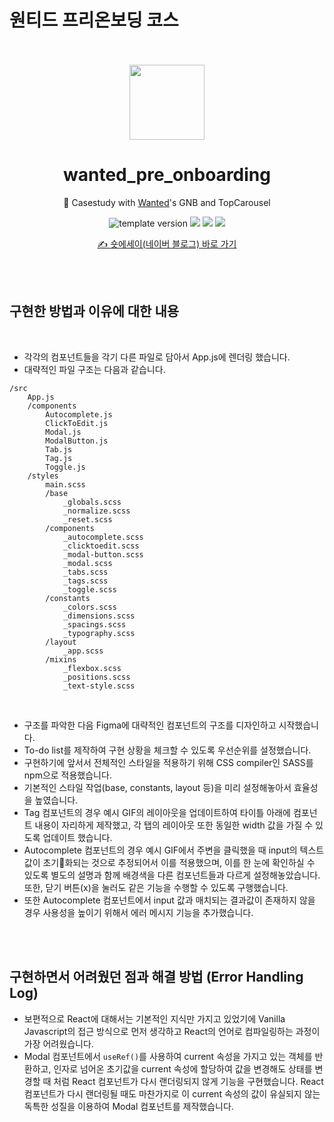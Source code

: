 # 원티드 프리온보딩 코스

<br />
<br />

<!-- Header -->

<div align="middle" >
  <img width="120px;" src="https://github.com/yejinc/wanted_pre_onboarding/blob/main/public/apple-touch-icon.png?raw=true"/>
</div>
<h1 align="middle">wanted_pre_onboarding</h2>
<p align="middle">🎠 Casestudy with <a href="https://www.wanted.co.kr/" target="_blank">Wanted</a>'s GNB and TopCarousel</p>

<p align="middle">
  <img src="https://img.shields.io/badge/version-1.0.0-F1F0E7?style=flat-square" alt="template version"/>
  <img src="https://img.shields.io/badge/language-React-61DBFB"/>
  <img src="https://img.shields.io/badge/language-SASS-BF4080"/>
  <img src="https://img.shields.io/badge/license-MIT-8B8C8D.svg?style=flat-square"/>
</p>

<p align="middle"><a href="https://blog.naver.com/rene2016/222643395280">✍️ 숏에세이(네이버 블로그) 바로 가기</a></p>

<br />
<br />

<!-- Content -->

## 구현한 방법과 이유에 대한 내용

<br />

- 각각의 컴포넌트들을 각기 다른 파일로 담아서 App.js에 렌더링 했습니다.
- 대략적인 파일 구조는 다음과 같습니다.
  <br />

```
/src
	App.js
	/components
		Autocomplete.js
		ClickToEdit.js
		Modal.js
		ModalButton.js
		Tab.js
		Tag.js
		Toggle.js
	/styles
		main.scss
		/base
			_globals.scss
			_normalize.scss
			_reset.scss
		/components
			_autocomplete.scss
			_clicktoedit.scss
			_modal-button.scss
			_modal.scss
			_tabs.scss
			_tags.scss
			_toggle.scss
		/constants
			_colors.scss
			_dimensions.scss
			_spacings.scss
			_typography.scss
		/layout
			_app.scss
		/mixins
			_flexbox.scss
			_positions.scss
			_text-style.scss
```

<br />

- 구조를 파악한 다음 Figma에 대략적인 컴포넌트의 구조를 디자인하고 시작했습니다.
- To-do list를 제작하여 구현 상황을 체크할 수 있도록 우선순위를 설정했습니다.
- 구현하기에 앞서서 전체적인 스타일을 적용하기 위해 CSS compiler인 SASS를 npm으로 적용했습니다.
- 기본적인 스타일 작업(base, constants, layout 등)을 미리 설정해놓아서 효율성을 높였습니다.
- Tag 컴포넌트의 경우 예시 GIF의 레이아웃을 업데이트하여 타이틀 아래에 컴포넌트 내용이 자리하게 제작했고, 각 탭의 레이아웃 또한 동일한 width 값을 가질 수 있도록 업데이트 했습니다.
- Autocomplete 컴포넌트의 경우 예시 GIF에서 주변을 클릭했을 때 input의 텍스트값이 초기화되는 것으로 추정되어서 이를 적용했으며, 이를 한 눈에 확인하실 수 있도록 별도의 설명과 함께 배경색을 다른 컴포넌트들과 다르게 설정해놓았습니다. 또한, 닫기 버튼(x)을 눌러도 같은 기능을 수행할 수 있도록 구행했습니다.
- 또한 Autocomplete 컴포넌트에서 input 값과 매치되는 결과값이 존재하지 않을 경우 사용성을 높이기 위해서 에러 메시지 기능을 추가했습니다.

<br />
<br />

## 구현하면서 어려웠던 점과 해결 방법 (Error Handling Log)

- 보편적으로 React에 대해서는 기본적인 지식만 가지고 있었기에 Vanilla Javascript의 접근 방식으로 먼저 생각하고 React의 언어로 컴파일링하는 과정이 가장 어려웠습니다.
- Modal 컴포넌트에서 `useRef()`를 사용하여 current 속성을 가지고 있는 객체를 반환하고, 인자로 넘어온 초기값을 current 속성에 할당하여 값을 변경해도 상태를 변경할 때 처럼 React 컴포넌트가 다시 랜더링되지 않게 기능을 구현했습니다. React 컴포넌트가 다시 랜더링될 때도 마찬가지로 이 current 속성의 값이 유실되지 않는 독특한 성질을 이용하여 Modal 컴포넌트를 제작했습니다.

<br />
<br />
